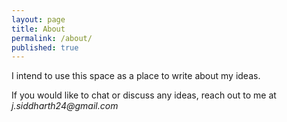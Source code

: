 ```yaml
---
layout: page
title: About
permalink: /about/
published: true
---
```


I intend to use this space as a place to write about my ideas. 

If you would like to chat or discuss any ideas, reach out to me at _j.siddharth24@gmail.com_ 